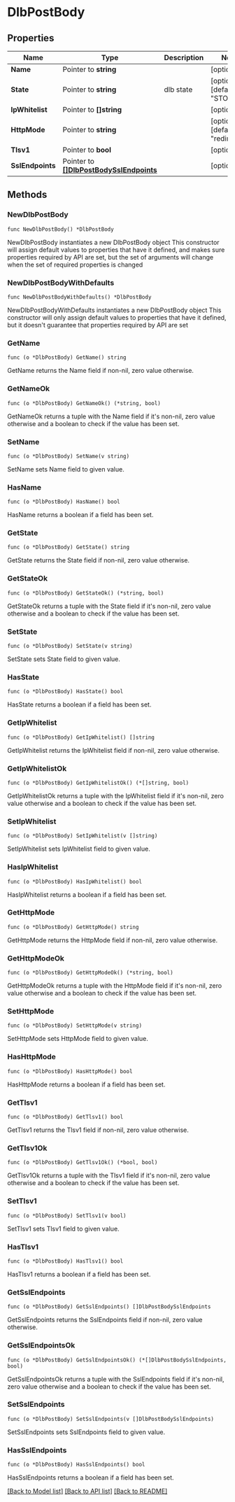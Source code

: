 # DlbPostBody

## Properties

Name | Type | Description | Notes
------------ | ------------- | ------------- | -------------
**Name** | Pointer to **string** |  | [optional] 
**State** | Pointer to **string** | dlb state | [optional] [default to "STOPPED"]
**IpWhitelist** | Pointer to **[]string** |  | [optional] 
**HttpMode** | Pointer to **string** |  | [optional] [default to "redirect"]
**Tlsv1** | Pointer to **bool** |  | [optional] 
**SslEndpoints** | Pointer to [**[]DlbPostBodySslEndpoints**](DlbPostBodySslEndpoints.md) |  | [optional] 

## Methods

### NewDlbPostBody

`func NewDlbPostBody() *DlbPostBody`

NewDlbPostBody instantiates a new DlbPostBody object
This constructor will assign default values to properties that have it defined,
and makes sure properties required by API are set, but the set of arguments
will change when the set of required properties is changed

### NewDlbPostBodyWithDefaults

`func NewDlbPostBodyWithDefaults() *DlbPostBody`

NewDlbPostBodyWithDefaults instantiates a new DlbPostBody object
This constructor will only assign default values to properties that have it defined,
but it doesn't guarantee that properties required by API are set

### GetName

`func (o *DlbPostBody) GetName() string`

GetName returns the Name field if non-nil, zero value otherwise.

### GetNameOk

`func (o *DlbPostBody) GetNameOk() (*string, bool)`

GetNameOk returns a tuple with the Name field if it's non-nil, zero value otherwise
and a boolean to check if the value has been set.

### SetName

`func (o *DlbPostBody) SetName(v string)`

SetName sets Name field to given value.

### HasName

`func (o *DlbPostBody) HasName() bool`

HasName returns a boolean if a field has been set.

### GetState

`func (o *DlbPostBody) GetState() string`

GetState returns the State field if non-nil, zero value otherwise.

### GetStateOk

`func (o *DlbPostBody) GetStateOk() (*string, bool)`

GetStateOk returns a tuple with the State field if it's non-nil, zero value otherwise
and a boolean to check if the value has been set.

### SetState

`func (o *DlbPostBody) SetState(v string)`

SetState sets State field to given value.

### HasState

`func (o *DlbPostBody) HasState() bool`

HasState returns a boolean if a field has been set.

### GetIpWhitelist

`func (o *DlbPostBody) GetIpWhitelist() []string`

GetIpWhitelist returns the IpWhitelist field if non-nil, zero value otherwise.

### GetIpWhitelistOk

`func (o *DlbPostBody) GetIpWhitelistOk() (*[]string, bool)`

GetIpWhitelistOk returns a tuple with the IpWhitelist field if it's non-nil, zero value otherwise
and a boolean to check if the value has been set.

### SetIpWhitelist

`func (o *DlbPostBody) SetIpWhitelist(v []string)`

SetIpWhitelist sets IpWhitelist field to given value.

### HasIpWhitelist

`func (o *DlbPostBody) HasIpWhitelist() bool`

HasIpWhitelist returns a boolean if a field has been set.

### GetHttpMode

`func (o *DlbPostBody) GetHttpMode() string`

GetHttpMode returns the HttpMode field if non-nil, zero value otherwise.

### GetHttpModeOk

`func (o *DlbPostBody) GetHttpModeOk() (*string, bool)`

GetHttpModeOk returns a tuple with the HttpMode field if it's non-nil, zero value otherwise
and a boolean to check if the value has been set.

### SetHttpMode

`func (o *DlbPostBody) SetHttpMode(v string)`

SetHttpMode sets HttpMode field to given value.

### HasHttpMode

`func (o *DlbPostBody) HasHttpMode() bool`

HasHttpMode returns a boolean if a field has been set.

### GetTlsv1

`func (o *DlbPostBody) GetTlsv1() bool`

GetTlsv1 returns the Tlsv1 field if non-nil, zero value otherwise.

### GetTlsv1Ok

`func (o *DlbPostBody) GetTlsv1Ok() (*bool, bool)`

GetTlsv1Ok returns a tuple with the Tlsv1 field if it's non-nil, zero value otherwise
and a boolean to check if the value has been set.

### SetTlsv1

`func (o *DlbPostBody) SetTlsv1(v bool)`

SetTlsv1 sets Tlsv1 field to given value.

### HasTlsv1

`func (o *DlbPostBody) HasTlsv1() bool`

HasTlsv1 returns a boolean if a field has been set.

### GetSslEndpoints

`func (o *DlbPostBody) GetSslEndpoints() []DlbPostBodySslEndpoints`

GetSslEndpoints returns the SslEndpoints field if non-nil, zero value otherwise.

### GetSslEndpointsOk

`func (o *DlbPostBody) GetSslEndpointsOk() (*[]DlbPostBodySslEndpoints, bool)`

GetSslEndpointsOk returns a tuple with the SslEndpoints field if it's non-nil, zero value otherwise
and a boolean to check if the value has been set.

### SetSslEndpoints

`func (o *DlbPostBody) SetSslEndpoints(v []DlbPostBodySslEndpoints)`

SetSslEndpoints sets SslEndpoints field to given value.

### HasSslEndpoints

`func (o *DlbPostBody) HasSslEndpoints() bool`

HasSslEndpoints returns a boolean if a field has been set.


[[Back to Model list]](../README.md#documentation-for-models) [[Back to API list]](../README.md#documentation-for-api-endpoints) [[Back to README]](../README.md)


